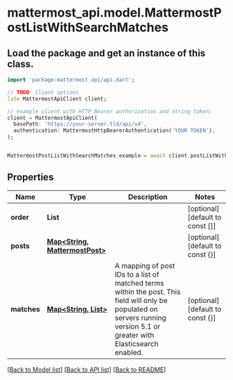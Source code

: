 # mattermost_api.model.MattermostPostListWithSearchMatches

## Load the package and get an instance of this class.
```dart
import 'package:mattermost_api/api.dart';

// TODO: Client options
late MattermostApiClient client;

// example client with HTTP Bearer authorization and string token:
client = MattermostApiClient(
  basePath: 'https://your-server.tld/api/v4',
  authentication: MattermostHttpBearerAuthentication('YOUR TOKEN'),
);


MattermostPostListWithSearchMatches example = await client.postListWithSearchMatches.FUNCTION_THAT_RETURNS_THIS_CLASS();

```

## Properties
Name | Type | Description | Notes
------------ | ------------- | ------------- | -------------
**order** | **List<String>** |  | [optional] [default to const []]
**posts** | [**Map<String, MattermostPost>**](MattermostPost.md) |  | [optional] [default to const {}]
**matches** | [**Map<String, List<String>>**](List.md) | A mapping of post IDs to a list of matched terms within the post. This field will only be populated on servers running version 5.1 or greater with Elasticsearch enabled. | [optional] [default to const {}]

[[Back to Model list]](../GENERATED_README.md#documentation-for-models) [[Back to API list]](../GENERATED_README.md#documentation-for-api-endpoints) [[Back to README]](../GENERATED_README.md)


